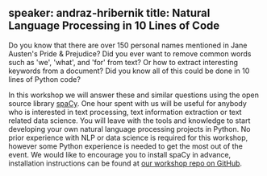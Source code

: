 speaker: andraz-hribernik
title: Natural Language Processing in 10 Lines of Code
---
Do you know that there are over 150 personal names mentioned in Jane Austen's Pride & Prejudice? Did you ever want to remove common words such as 'we', 'what', and 'for' from text? Or how to extract interesting keywords from a document? Did you know all of this could be done in 10 lines of Python code?

In this workshop we will answer these and similar questions using the open source library [spaCy](http://spacy.io/). One hour spent with us will be useful for anybody who is interested in text processing, text information extraction or text related data science. You will leave with the tools and knowledge to start developing your own natural language processing projects in Python.
No prior experience with NLP or data science is required for this workshop, however some Python experience is needed to get the most out of the event. We would like to encourage you to install spaCy in advance, installation instructions can be found at [our workshop repo on GitHub](https://github.com/cytora/pycon-nlp-in-10-lines).
